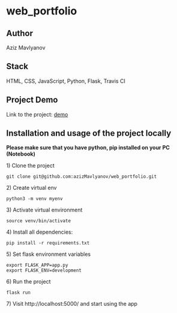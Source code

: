 # web_portfolio

## Author

Aziz Mavlyanov

## Stack

HTML, CSS, JavaScript, Python, Flask, Travis CI

## Project Demo
Link to the project: [demo](http://azizwebportfolio.herokuapp.com/)

## Installation and usage of the project locally

**Please make sure that you have python, pip installed on your PC (Notebook)**

1\) Clone the project

```dotenv
git clone git@github.com:azizMavlyanov/web_portfolio.git
```


2\) Create virtual env
```dotenv
python3 -m venv myenv
```

3\) Activate virtual environment

```dotenv
source venv/bin/activate
```

4\) Install all dependencies:

```dotenv
pip install -r requirements.txt
```

5\) Set flask environment variables


```dotenv
export FLASK_APP=app.py
export FLASK_ENV=development
```

6\) Run the project


```dotenv
flask run
```

7\) Visit http://localhost:5000/ and start using the app
